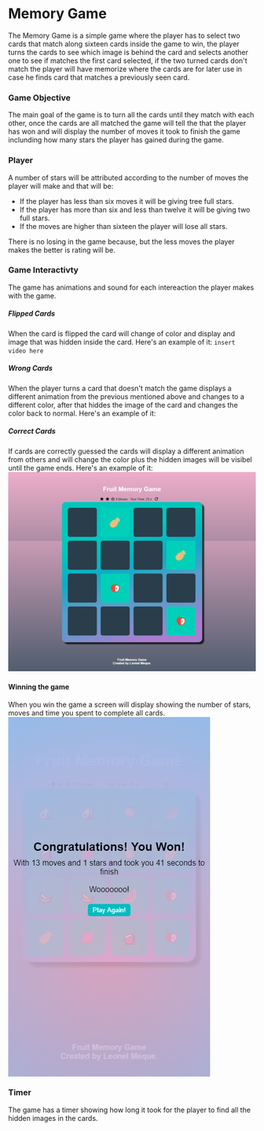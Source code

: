 # Memory Game

The Memory Game is a simple game where the player has to select two cards that match along sixteen cards inside the game to win, the player turns the cards to see which image is behind the card and selects another one to see if matches the first card selected, if the two turned cards don't match the player will have memorize where the cards are for later use in case he finds card that matches a previously seen card.

### Game Objective

The main goal of the game is to turn all the cards until they match with each other, once the cards are all matched the game will tell the that the player has won and will display the number of moves it took to finish the game inclunding how many stars the player has gained during the game.

### Player 

A number of stars will be attributed according to the number of moves the player will make and that will be:

- If the player has less than six moves it will be giving tree full stars.
- If the player has more than six and less than twelve it will be giving two full stars.
- If the moves are higher than sixteen the player will lose all stars.

There is no losing in the game because, but the less moves the player makes the better is rating will be.

### Game Interactivty

The game has animations and sound for each intereaction the player makes with the game.

##### Flipped Cards

When the card is flipped the card will change of color and display and image that was hidden inside the card. Here's an example of it:
`insert video here`

##### Wrong Cards

When the player turns a card that doesn't match the game displays a different animation from the previous mentioned above and changes to a different color, after that hiddes the image of the card and changes the color back to normal.
Here's an example of it:


##### Correct Cards

If cards are correctly guessed the cards will display a different animation from others and will change the color plus the hidden images will be visibel until the game ends.
Here's an example of it:
![alt text](https://github.com/hypekeyz/memorygame/raw/master/Desktop%20Screenshot%20right%20cards.png)

#### Winning the game
When you win the game a screen will display showing the number of stars, moves and time you spent to complete all cards.
 <img align="center" width="auto" height="auto" src="https://github.com/hypekeyz/memorygame/raw/master/Mobile%20screenshot%20game%20won.png">


### Timer

The game has a timer showing how long it took for the player to find all the hidden images in the cards.
